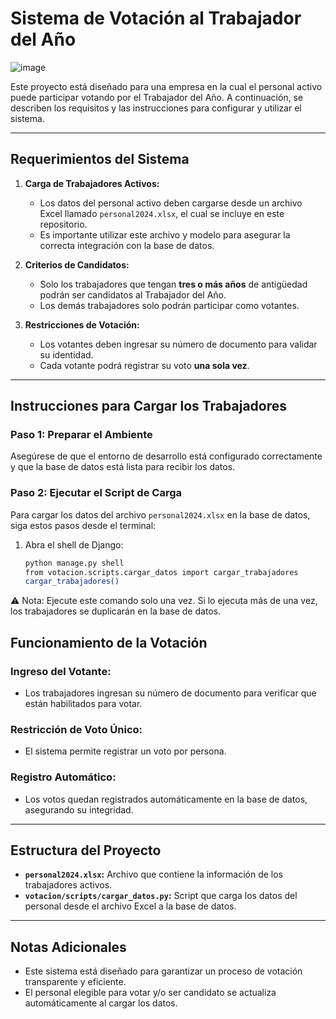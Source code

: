 # Sistema de Votación al Trabajador del Año

![image](https://github.com/user-attachments/assets/6685fb81-3a74-4339-85b3-4e502e2aa146)


Este proyecto está diseñado para una empresa en la cual el personal activo puede participar votando por el Trabajador del Año. A continuación, se describen los requisitos y las instrucciones para configurar y utilizar el sistema.

---

## **Requerimientos del Sistema**
1. **Carga de Trabajadores Activos:**
   - Los datos del personal activo deben cargarse desde un archivo Excel llamado `personal2024.xlsx`, el cual se incluye en este repositorio.
   - Es importante utilizar este archivo y modelo para asegurar la correcta integración con la base de datos.

2. **Criterios de Candidatos:**
   - Solo los trabajadores que tengan **tres o más años** de antigüedad podrán ser candidatos al Trabajador del Año.
   - Los demás trabajadores solo podrán participar como votantes.

3. **Restricciones de Votación:**
   - Los votantes deben ingresar su número de documento para validar su identidad.
   - Cada votante podrá registrar su voto **una sola vez**.

---

## **Instrucciones para Cargar los Trabajadores**

### **Paso 1: Preparar el Ambiente**
Asegúrese de que el entorno de desarrollo está configurado correctamente y que la base de datos está lista para recibir los datos.

### **Paso 2: Ejecutar el Script de Carga**
Para cargar los datos del archivo `personal2024.xlsx` en la base de datos, siga estos pasos desde el terminal:  
1. Abra el shell de Django:
   ```bash
   python manage.py shell
   from votacion.scripts.cargar_datos import cargar_trabajadores
   cargar_trabajadores()

⚠️ Nota:
Ejecute este comando solo una vez. Si lo ejecuta más de una vez, los trabajadores se duplicarán en la base de datos.

## **Funcionamiento de la Votación**
### **Ingreso del Votante:**
- Los trabajadores ingresan su número de documento para verificar que están habilitados para votar.

### **Restricción de Voto Único:**
- El sistema permite registrar un voto por persona.

### **Registro Automático:**
- Los votos quedan registrados automáticamente en la base de datos, asegurando su integridad.

---

## **Estructura del Proyecto**
- **`personal2024.xlsx`:** Archivo que contiene la información de los trabajadores activos.
- **`votacion/scripts/cargar_datos.py`:** Script que carga los datos del personal desde el archivo Excel a la base de datos.

---

## **Notas Adicionales**
- Este sistema está diseñado para garantizar un proceso de votación transparente y eficiente.
- El personal elegible para votar y/o ser candidato se actualiza automáticamente al cargar los datos.





